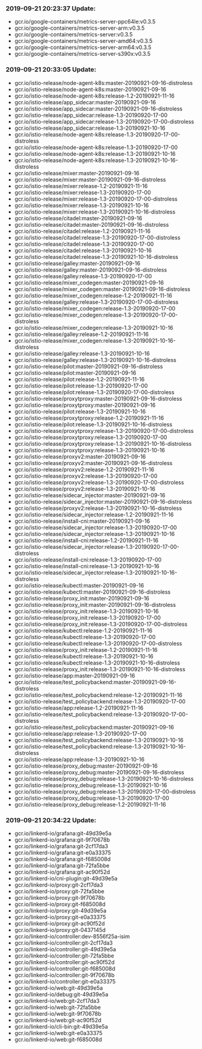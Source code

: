 ### 2019-09-21 20:23:37 Update:

- gcr.io/google-containers/metrics-server-ppc64le:v0.3.5
- gcr.io/google-containers/metrics-server-arm:v0.3.5
- gcr.io/google-containers/metrics-server:v0.3.5
- gcr.io/google-containers/metrics-server-amd64:v0.3.5
- gcr.io/google-containers/metrics-server-arm64:v0.3.5
- gcr.io/google-containers/metrics-server-s390x:v0.3.5
### 2019-09-21 20:33:05 Update:

- gcr.io/istio-release/node-agent-k8s:master-20190921-09-16-distroless
- gcr.io/istio-release/node-agent-k8s:master-20190921-09-16
- gcr.io/istio-release/node-agent-k8s:release-1.2-20190921-11-16
- gcr.io/istio-release/app_sidecar:master-20190921-09-16
- gcr.io/istio-release/app_sidecar:master-20190921-09-16-distroless
- gcr.io/istio-release/app_sidecar:release-1.3-20190920-17-00
- gcr.io/istio-release/app_sidecar:release-1.3-20190920-17-00-distroless
- gcr.io/istio-release/app_sidecar:release-1.3-20190921-10-16
- gcr.io/istio-release/node-agent-k8s:release-1.3-20190920-17-00-distroless
- gcr.io/istio-release/node-agent-k8s:release-1.3-20190920-17-00
- gcr.io/istio-release/node-agent-k8s:release-1.3-20190921-10-16
- gcr.io/istio-release/node-agent-k8s:release-1.3-20190921-10-16-distroless
- gcr.io/istio-release/mixer:master-20190921-09-16
- gcr.io/istio-release/mixer:master-20190921-09-16-distroless
- gcr.io/istio-release/mixer:release-1.2-20190921-11-16
- gcr.io/istio-release/mixer:release-1.3-20190920-17-00
- gcr.io/istio-release/mixer:release-1.3-20190920-17-00-distroless
- gcr.io/istio-release/mixer:release-1.3-20190921-10-16
- gcr.io/istio-release/mixer:release-1.3-20190921-10-16-distroless
- gcr.io/istio-release/citadel:master-20190921-09-16
- gcr.io/istio-release/citadel:master-20190921-09-16-distroless
- gcr.io/istio-release/citadel:release-1.2-20190921-11-16
- gcr.io/istio-release/citadel:release-1.3-20190920-17-00-distroless
- gcr.io/istio-release/citadel:release-1.3-20190920-17-00
- gcr.io/istio-release/citadel:release-1.3-20190921-10-16
- gcr.io/istio-release/citadel:release-1.3-20190921-10-16-distroless
- gcr.io/istio-release/galley:master-20190921-09-16
- gcr.io/istio-release/galley:master-20190921-09-16-distroless
- gcr.io/istio-release/galley:release-1.3-20190920-17-00
- gcr.io/istio-release/mixer_codegen:master-20190921-09-16
- gcr.io/istio-release/mixer_codegen:master-20190921-09-16-distroless
- gcr.io/istio-release/mixer_codegen:release-1.2-20190921-11-16
- gcr.io/istio-release/galley:release-1.3-20190920-17-00-distroless
- gcr.io/istio-release/mixer_codegen:release-1.3-20190920-17-00
- gcr.io/istio-release/mixer_codegen:release-1.3-20190920-17-00-distroless
- gcr.io/istio-release/mixer_codegen:release-1.3-20190921-10-16
- gcr.io/istio-release/galley:release-1.2-20190921-11-16
- gcr.io/istio-release/mixer_codegen:release-1.3-20190921-10-16-distroless
- gcr.io/istio-release/galley:release-1.3-20190921-10-16
- gcr.io/istio-release/galley:release-1.3-20190921-10-16-distroless
- gcr.io/istio-release/pilot:master-20190921-09-16-distroless
- gcr.io/istio-release/pilot:master-20190921-09-16
- gcr.io/istio-release/pilot:release-1.2-20190921-11-16
- gcr.io/istio-release/pilot:release-1.3-20190920-17-00
- gcr.io/istio-release/pilot:release-1.3-20190920-17-00-distroless
- gcr.io/istio-release/proxytproxy:master-20190921-09-16-distroless
- gcr.io/istio-release/proxytproxy:master-20190921-09-16
- gcr.io/istio-release/pilot:release-1.3-20190921-10-16
- gcr.io/istio-release/proxytproxy:release-1.2-20190921-11-16
- gcr.io/istio-release/pilot:release-1.3-20190921-10-16-distroless
- gcr.io/istio-release/proxytproxy:release-1.3-20190920-17-00-distroless
- gcr.io/istio-release/proxytproxy:release-1.3-20190920-17-00
- gcr.io/istio-release/proxytproxy:release-1.3-20190921-10-16-distroless
- gcr.io/istio-release/proxytproxy:release-1.3-20190921-10-16
- gcr.io/istio-release/proxyv2:master-20190921-09-16
- gcr.io/istio-release/proxyv2:master-20190921-09-16-distroless
- gcr.io/istio-release/proxyv2:release-1.2-20190921-11-16
- gcr.io/istio-release/proxyv2:release-1.3-20190920-17-00
- gcr.io/istio-release/proxyv2:release-1.3-20190920-17-00-distroless
- gcr.io/istio-release/proxyv2:release-1.3-20190921-10-16
- gcr.io/istio-release/sidecar_injector:master-20190921-09-16
- gcr.io/istio-release/sidecar_injector:master-20190921-09-16-distroless
- gcr.io/istio-release/proxyv2:release-1.3-20190921-10-16-distroless
- gcr.io/istio-release/sidecar_injector:release-1.2-20190921-11-16
- gcr.io/istio-release/install-cni:master-20190921-09-16
- gcr.io/istio-release/sidecar_injector:release-1.3-20190920-17-00
- gcr.io/istio-release/sidecar_injector:release-1.3-20190921-10-16
- gcr.io/istio-release/install-cni:release-1.2-20190921-11-16
- gcr.io/istio-release/sidecar_injector:release-1.3-20190920-17-00-distroless
- gcr.io/istio-release/install-cni:release-1.3-20190920-17-00
- gcr.io/istio-release/install-cni:release-1.3-20190921-10-16
- gcr.io/istio-release/sidecar_injector:release-1.3-20190921-10-16-distroless
- gcr.io/istio-release/kubectl:master-20190921-09-16
- gcr.io/istio-release/kubectl:master-20190921-09-16-distroless
- gcr.io/istio-release/proxy_init:master-20190921-09-16
- gcr.io/istio-release/proxy_init:master-20190921-09-16-distroless
- gcr.io/istio-release/proxy_init:release-1.3-20190921-10-16
- gcr.io/istio-release/proxy_init:release-1.3-20190920-17-00
- gcr.io/istio-release/proxy_init:release-1.3-20190920-17-00-distroless
- gcr.io/istio-release/kubectl:release-1.2-20190921-11-16
- gcr.io/istio-release/kubectl:release-1.3-20190920-17-00
- gcr.io/istio-release/kubectl:release-1.3-20190920-17-00-distroless
- gcr.io/istio-release/proxy_init:release-1.2-20190921-11-16
- gcr.io/istio-release/kubectl:release-1.3-20190921-10-16
- gcr.io/istio-release/kubectl:release-1.3-20190921-10-16-distroless
- gcr.io/istio-release/proxy_init:release-1.3-20190921-10-16-distroless
- gcr.io/istio-release/app:master-20190921-09-16
- gcr.io/istio-release/test_policybackend:master-20190921-09-16-distroless
- gcr.io/istio-release/test_policybackend:release-1.2-20190921-11-16
- gcr.io/istio-release/test_policybackend:release-1.3-20190920-17-00
- gcr.io/istio-release/app:release-1.2-20190921-11-16
- gcr.io/istio-release/test_policybackend:release-1.3-20190920-17-00-distroless
- gcr.io/istio-release/test_policybackend:master-20190921-09-16
- gcr.io/istio-release/app:release-1.3-20190920-17-00
- gcr.io/istio-release/test_policybackend:release-1.3-20190921-10-16
- gcr.io/istio-release/test_policybackend:release-1.3-20190921-10-16-distroless
- gcr.io/istio-release/app:release-1.3-20190921-10-16
- gcr.io/istio-release/proxy_debug:master-20190921-09-16
- gcr.io/istio-release/proxy_debug:master-20190921-09-16-distroless
- gcr.io/istio-release/proxy_debug:release-1.3-20190921-10-16-distroless
- gcr.io/istio-release/proxy_debug:release-1.3-20190921-10-16
- gcr.io/istio-release/proxy_debug:release-1.3-20190920-17-00-distroless
- gcr.io/istio-release/proxy_debug:release-1.3-20190920-17-00
- gcr.io/istio-release/proxy_debug:release-1.2-20190921-11-16
### 2019-09-21 20:34:22 Update:

- gcr.io/linkerd-io/grafana:git-49d39e5a
- gcr.io/linkerd-io/grafana:git-9f70678b
- gcr.io/linkerd-io/grafana:git-2cf17da3
- gcr.io/linkerd-io/grafana:git-e0a33375
- gcr.io/linkerd-io/grafana:git-f685008d
- gcr.io/linkerd-io/grafana:git-72fa5bbe
- gcr.io/linkerd-io/grafana:git-ac90f52d
- gcr.io/linkerd-io/cni-plugin:git-49d39e5a
- gcr.io/linkerd-io/proxy:git-2cf17da3
- gcr.io/linkerd-io/proxy:git-72fa5bbe
- gcr.io/linkerd-io/proxy:git-9f70678b
- gcr.io/linkerd-io/proxy:git-f685008d
- gcr.io/linkerd-io/proxy:git-49d39e5a
- gcr.io/linkerd-io/proxy:git-e0a33375
- gcr.io/linkerd-io/proxy:git-ac90f52d
- gcr.io/linkerd-io/proxy:git-0437145d
- gcr.io/linkerd-io/controller:dev-8556f25a-isim
- gcr.io/linkerd-io/controller:git-2cf17da3
- gcr.io/linkerd-io/controller:git-49d39e5a
- gcr.io/linkerd-io/controller:git-72fa5bbe
- gcr.io/linkerd-io/controller:git-ac90f52d
- gcr.io/linkerd-io/controller:git-f685008d
- gcr.io/linkerd-io/controller:git-9f70678b
- gcr.io/linkerd-io/controller:git-e0a33375
- gcr.io/linkerd-io/web:git-49d39e5a
- gcr.io/linkerd-io/debug:git-49d39e5a
- gcr.io/linkerd-io/web:git-2cf17da3
- gcr.io/linkerd-io/web:git-72fa5bbe
- gcr.io/linkerd-io/web:git-9f70678b
- gcr.io/linkerd-io/web:git-ac90f52d
- gcr.io/linkerd-io/cli-bin:git-49d39e5a
- gcr.io/linkerd-io/web:git-e0a33375
- gcr.io/linkerd-io/web:git-f685008d
